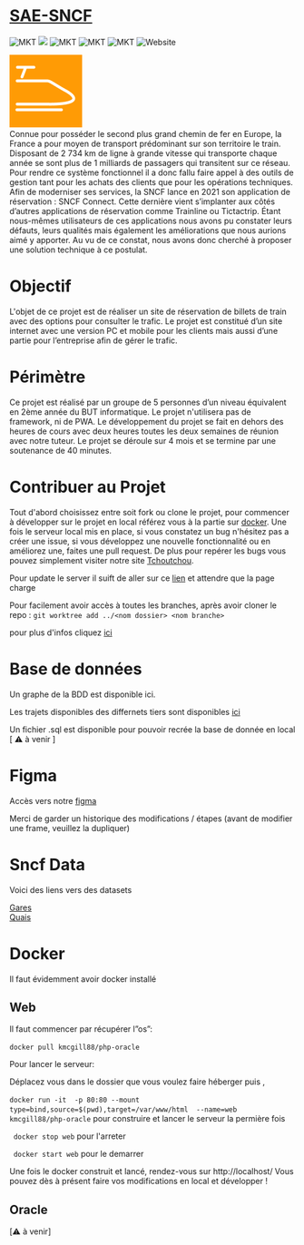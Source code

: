 # [SAE-SNCF](http://tchoutchou.ovh)
![MKT](https://img.shields.io/badge/license-MIT_License-red.svg)
<img src="https://img.shields.io/badge/license-Creative%20Commons-red">
![MKT](https://img.shields.io/badge/version-v1.0.0-blue.svg)
![MKT](https://img.shields.io/badge/languages-PHP_JS_HTML_CSS-orange.svg)
![MKT](https://img.shields.io/badge/platform-Web-1ightgrey.svg)
![Website](https://img.shields.io/website?down_color=lightgrey&down_message=offline&up_color=blue&up_message=online&url=http%3A%2F%2Ftchoutchou.ovh)

<img src="assets/images/fav.png"><br>
Connue pour posséder le second plus grand chemin de fer en Europe, la France a pour moyen de transport prédominant sur son territoire le train. Disposant de 2 734 km de ligne à grande vitesse qui transporte chaque année se sont plus de 1 milliards de passagers qui transitent sur ce réseau. Pour rendre ce système fonctionnel il a donc fallu faire appel à des outils de gestion tant pour les achats des clients que pour les opérations techniques.
Afin de moderniser ses services, la SNCF lance en 2021 son application de réservation : SNCF Connect. Cette dernière vient s’implanter aux côtés d’autres applications de réservation comme Trainline ou Tictactrip.
Étant nous-mêmes utilisateurs de ces applications nous avons pu constater leurs défauts, leurs qualités mais également les améliorations que nous aurions aimé y apporter. Au vu de ce constat, nous avons donc cherché à proposer une solution technique à ce postulat.

# Objectif
L'objet de ce projet est de réaliser un site de réservation de billets de train avec des options pour consulter le trafic. Le projet est constitué d’un site internet avec une version PC et mobile pour les clients mais aussi d’une partie pour l’entreprise afin de gérer le trafic.

# Périmètre
Ce projet est réalisé par un groupe de 5 personnes d’un niveau équivalent en 2ème année du BUT informatique. Le projet n'utilisera pas de framework, ni de PWA. Le développement du projet se fait en dehors des heures de cours avec deux heures toutes les deux semaines de réunion avec notre tuteur. Le projet se déroule sur 4 mois et se termine par une soutenance de 40 minutes.

# Contribuer au Projet

Tout d'abord choisissez entre soit fork ou clone le projet, pour commencer à développer sur le projet en local référez vous à la partie sur <a href="#docker">docker</a>. Une fois le serveur local mis en place, si vous constatez un bug n'hésitez pas a créer une issue, si vous développez une nouvelle fonctionnalité ou en améliorez une, faites une pull request. De plus pour repérer les bugs vous pouvez simplement visiter notre site <a href="http://tchoutchou.ovh">Tchoutchou</a>.

Pour update le server il suift de aller sur ce <a href="http://82.65.238.70:5569/">lien</a> et attendre que la page charge

Pour facilement avoir accès à toutes les branches,
après avoir cloner le repo :
 ```git worktree add ../<nom dossier> <nom branche>  ```

pour plus d'infos cliquez <a href="https://morgan.cugerone.com/blog/how-to-use-git-worktree-and-in-a-clean-way/">ici</a>



# Base de données

Un graphe de la BDD est disponible ici.

Les trajets disponibles des differnets tiers sont disponibles <a href="https://forge.univ-lyon1.fr/p2103642/sae-sncf/-/raw/main/bdd/overview.pdf?inline=true" target="_blank">ici</a>

Un fichier .sql est disponible pour pouvoir recrée la base de donnée en local [ :warning: à  venir ]

# Figma

Accès vers notre <a href="https://www.figma.com/file/JoDxjyH653MXO4MKjn987D/SNCF?node-id=10%3A10">figma</a>

Merci de garder un historique des modifications / étapes (avant de modifier une frame, veuillez la dupliquer)


# Sncf Data

Voici des liens vers des datasets

<a href="https://ressources.data.sncf.com/explore/dataset/referentiel-gares-voyageurs/table/?disjunctive.gare_ug_libelle&sort=gare_alias_libelle_noncontraint">Gares</a>
<br>
<a href="https://ressources.data.sncf.com/explore/dataset/liste-des-quais/table/">Quais</a>


# Docker


Il faut évidemment avoir docker installé


## Web
 
Il faut commencer par récupérer l”os”:

```docker pull kmcgill88/php-oracle```

Pour lancer le serveur:

Déplacez vous dans le dossier que vous voulez faire héberger puis ,<br>

```docker run -it  -p 80:80 --mount type=bind,source=$(pwd),target=/var/www/html  --name=web kmcgill88/php-oracle```
pour construire et lancer le serveur la permière fois

``` docker stop web```
pour l'arreter

``` docker start web```
pour le demarrer

Une fois le docker construit et lancé, rendez-vous sur http://localhost/
Vous pouvez dès à présent faire vos modifications en local et développer !

## Oracle

[:warning: à venir]
